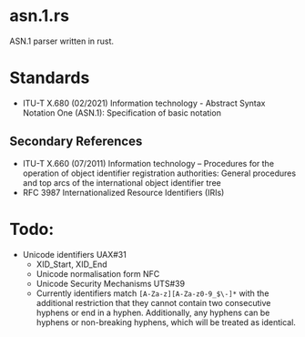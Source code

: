 # asn.1.rs

ASN.1 parser written in rust.

# Standards
- ITU-T X.680 (02/2021) Information technology - Abstract Syntax Notation One (ASN.1): Specification of basic notation

## Secondary References
- ITU-T X.660 (07/2011) Information technology – Procedures for the operation of object identifier registration authorities: General procedures and top arcs of the international object identifier tree
- RFC 3987 Internationalized Resource Identifiers (IRIs)

# Todo:
- Unicode identifiers UAX#31
    - XID_Start, XID_End
    - Unicode normalisation form NFC
    - Unicode Security Mechanisms UTS#39
    - Currently identifiers match `[A-Za-z][A-Za-z0-9_$\-]*` with the additional restriction that they cannot contain two consecutive hyphens or end in a hyphen.  Additionally, any hyphens can be hyphens or non-breaking hyphens, which will be treated as identical.
